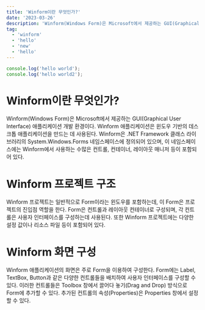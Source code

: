 ```yaml
---
title: 'Winform이란 무엇인가?'
date: '2023-03-26'
description: 'Winform(Windows Form)은 Microsoft에서 제공하는 GUI(Graphical User Interface) 애플리케이션 개발 환경이다. Winform 애플리케이션은 윈도우 기반의 데스크톱 애플리케이션을 만드는 데 사용된다. Winform은 .NET Framework 클래스 라이브러리의 System.Windows.Forms 네임스페이스에 정의되어 있으며, 이 네임스페이스에는 Winform에서 사용하는 수많은 컨트롤, 컨테이너, 레이아웃 매니저 등이 포함되어 있다.'
tag:
  - 'winform'
  - 'hello'
  - 'new'
  - 'hello'
---
```


```js
console.log('hello world');
console.log('hello world2');
```

# Winform이란 무엇인가?

Winform(Windows Form)은 Microsoft에서 제공하는 GUI(Graphical User Interface) 애플리케이션 개발 환경이다. Winform 애플리케이션은 윈도우 기반의 데스크톱 애플리케이션을 만드는 데 사용된다. Winform은 .NET Framework 클래스 라이브러리의 System.Windows.Forms 네임스페이스에 정의되어 있으며, 이 네임스페이스에는 Winform에서 사용하는 수많은 컨트롤, 컨테이너, 레이아웃 매니저 등이 포함되어 있다.

# Winform 프로젝트 구조

Winform 프로젝트는 일반적으로 Form이라는 윈도우를 포함하는데, 이 Form은 프로젝트의 진입점 역할을 한다. Form은 컨트롤과 레이아웃 컨테이너로 구성되며, 각 컨트롤은 사용자 인터페이스를 구성하는데 사용된다. 또한 Winform 프로젝트에는 다양한 설정 값이나 리소스 파일 등이 포함되어 있다.

# Winform 화면 구성

Winform 애플리케이션의 화면은 주로 Form을 이용하여 구성한다. Form에는 Label, TextBox, Button과 같은 다양한 컨트롤들을 배치하여 사용자 인터페이스를 구성할 수 있다. 이러한 컨트롤들은 Toolbox 창에서 끌어다 놓기(Drag and Drop) 방식으로 Form에 추가할 수 있다. 추가된 컨트롤의 속성(Properties)은 Properties 창에서 설정할 수 있다.
